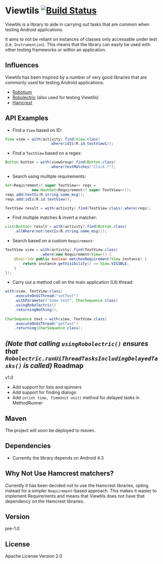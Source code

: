 
Viewtils [![Build Status](https://travis-ci.org/kbremner/Viewtils.png)](https://travis-ci.org/kbremner/Viewtils)
=========
Viewtils is a library to aide in carrying out tasks that are common when testing Android applications.

It aims to not be reliant on instances of classes only accessable under test (i.e. `Instrumention`). This means that the library can easily be used with other testing frameworks or within an application.

Influences
----
Viewtils has been inspired by a number of very good libraries that are commonly used for testing Android applications:
- [Robotium]
- [Robolectric] (also used for testing Viewtils)
- [Hamcrest]

API Examples
----
- Find a `View` based on ID:

```java
View view = with(activity).find(View.class)
                    .where(idIs(R.id.textView1));
```
- Find a `TextView` based on a regex:

```java
Button button = with(viewGroup).find(Button.class)
                    .where(textMatches("Click.*");
```
- Search using multiple requirements:

```java
Set<Requirement<? super TextView>> reqs =
            new HashSet<Requirement<? super TextView>>();
reqs.add(textIs(R.string.some_msg));
reqs.add(idIs(R.id.textView));

TextView result = with(activity).find(TextView.class).where(reqs);      
```
- Find multiple matches & invert a matcher:

```java
List<Button> result = with(activity).find(Button.class)
    .allWhere(not(textIs(R.string.some_msg)));
```
- Search based on a custom `Requirement`:

```java
TextView view = with(activity).find(TextView.class)
                .where(new Requirement<View>() {
    @Override public boolean matchesRequirement(View instance) {
        return instance.getVisibility() == View.VISIBLE;
    }
});
```
- Carry out a method call on the main application (UI) thread:

```java
with(view, TextView.class)
    .executeOnUiThread("setText")
    .withParameter("Some text", CharSequence.class)
    .usingRobolectric()
    .returningNothing();
    
CharSequence text = with(view, TextView.class)
    .executeOnUiThread("getText")
    .returning(CharSequence.class);
```
*(Note that calling `usingRobolectric()` ensures that `Robolectric.runUiThreadTasksIncludingDelayedTasks()` is called)* 
Roadmap
---
v1.0
- Add support for lists and spinners
- Add support for finding dialogs
- Add `in(int time, TimeUnit unit)` method for delayed tasks in MethodRunner

Maven
---
The project will soon be deployed to maven.

Dependencies
---
- Currently the library depends on Android 4.3

Why Not Use Hamcrest matchers?
---
Currently it has been decided not to use the Hamcrest libraries, opting instead for a simpler `Requirement`-based approach. This makes it wasier to implement Requirements and means that Viewtils does not have that dependency on the Hamcrest libraries.

Version
----
pre-1.0

License
----
Apache License Version 2.0
  
  [robotium]: https://code.google.com/p/robotium/
  [robolectric]: http://robolectric.org/
  [hamcrest]: https://code.google.com/p/hamcrest/

